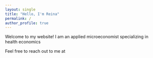 ```yaml
---
layout: single
title: "Hello, I'm Reina"
permalink: /
author_profile: true
---
```


Welcome to my website!
I am an applied microeconomist specializing in health economics


Feel free to reach out to me at 

